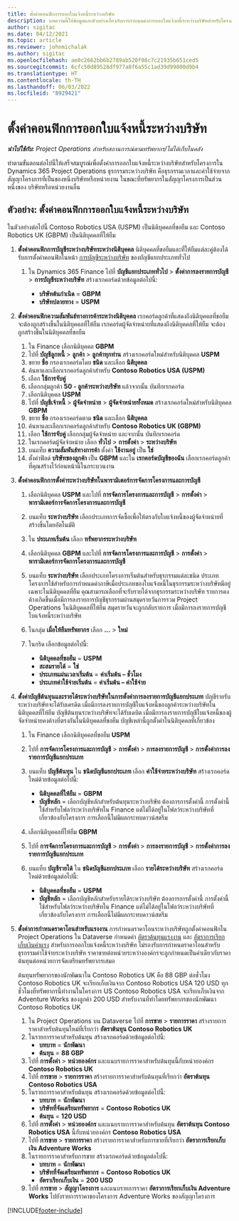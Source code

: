 ```yaml
---
title: ตั้งค่าคอนฟิกการออกใบแจ้งหนี้ระหว่างบริษัท
description: บทความนี้ให้ข้อมูลและตัวอย่างเกี่ยวกับการกำหนดค่าการออกใบแจ้งหนี้ระหว่างบริษัทสำหรับโครงการ
author: sigitac
ms.date: 04/12/2021
ms.topic: article
ms.reviewer: johnmichalak
ms.author: sigitac
ms.openlocfilehash: ae0c2662bb6b2789ab520f08c7c21935b651ced5
ms.sourcegitcommit: 6cfc50d89528df977a8f6a55c1ad39d99800d9b4
ms.translationtype: HT
ms.contentlocale: th-TH
ms.lasthandoff: 06/03/2022
ms.locfileid: "8929421"
---
```

# <a name="configure-intercompany-invoicing"></a>ตั้งค่าคอนฟิกการออกใบแจ้งหนี้ระหว่างบริษัท

_**นำไปใช้กับ:** Project Operations สำหรับสถานการณ์ตามทรัพยากร/ไม่ได้เก็บในคลัง_

ทำตามขั้นตอนต่อไปนี้ให้เสร็จสมบูรณ์เพื่อตั้งค่าการออกใบแจ้งหนี้ระหว่างบริษัทสำหรับโครงการใน Dynamics 365 Project Operations ธุรกรรมระหว่างบริษัท คือธุรกรรมเวลาและค่าใช้จ่ายจากสัญญาโครงการที่เป็นของหนึ่งบริษัทหรือหน่วยงาน ในขณะที่ทรัพยากรในสัญญาโครงการเป็นส่วนหนึ่งของ บริษัทหรือหน่วยงานอื่น

## <a name="example-configure-intercompany-invoicing"></a>ตัวอย่าง: ตั้งค่าคอนฟิกการออกใบแจ้งหนี้ระหว่างบริษัท

ในตัวอย่างต่อไปนี้ Contoso Robotics USA (USPM) เป็นนิติบุคคลที่ขอยืม และ Contoso Robotics UK (GBPM) เป็นนิติบุคคลที่ให้ยืม 

1. **ตั้งค่าคอนฟิกการบัญชีระหว่างบริษัทระหว่างนิติบุคคล** นิติบุคคลที่ขอยืมและที่ให้ยืมแต่ละคู่ต้องได้รับการตั้งค่าคอนฟิกในหน้า [การบัญชีระหว่างบริษัท](/dynamics365/finance/general-ledger/intercompany-accounting-setup) ของบัญชีแยกประเภททั่วไป
    
    1. ใน Dynamics 365 Finance ไปที่ **บัญชีแยกประเภททั่วไป** > **ตั้งค่าการลงรายการบัญชี** > **การบัญชีระหว่างบริษัท** สร้างเรกคอร์ดด้วยข้อมูลต่อไปนี้:

        - **บริษัทต้นกำเนิด** = **GBPM**
        - **บริษัทปลายทาง** = **USPM**

2. **ตั้งค่าคอนฟิกความสัมพันธ์ทางการค้าระหว่างนิติบุคคล** เรกคอร์ดลูกค้าที่แสดงถึงนิติบุคคลที่ขอยืม จะต้องถูกสร้างขึ้นในนิติบุคคลที่ให้ยืม เรกคอร์ดผู้จัดจำหน่ายที่แสดงถึงนิติบุคคลที่ให้ยืม จะต้องถูกสร้างขึ้นในนิติบุคคลที่ขอยืม

     1. ใน Finance เลือกนิติบุคคล **GBPM**
     2. ไปที่ **บัญชีลูกหนี้** > **ลูกค้า** > **ลูกค้าทุกท่าน** สร้างเรกคอร์ดใหม่สำหรับนิติบุคคล **USPM**
     3. ขยาย **ชื่อ** กรองเรกคอร์ดโดย **ชนิด** และเลือก **นิติบุคคล** 
     4. ค้นหาและเลือกเรกคอร์ดลูกค้าสำหรับ **Contoso Robotics USA (USPM)**
     5. เลือก **ใช้การจับคู่** 
     6. เลือกกลุ่มลูกค้า **50 - ลูกค้าระหว่างบริษัท** แล้วจากนั้น บันทึกเรกคอร์ด
     7. เลือกนิติบุคคล **USPM**
     8. ไปที่ **บัญชีเจ้าหนี้** > **ผู้จัดจำหน่าย** > **ผู้จัดจำหน่ายทั้งหมด** สร้างเรกคอร์ดใหม่สำหรับนิติบุคคล **GBPM**
     9. ขยาย **ชื่อ** กรองเรกคอร์ดตาม **ชนิด** และเลือก **นิติบุคคล** 
     10. ค้นหาและเลือกเรกคอร์ดลูกค้าสำหรับ **Contoso Robotics UK (GBPM)**
     11. เลือก **ใช้การจับคู่** เลือกกลุ่มผู้จัดจำหน่าย และจากนั้น บันทึกเรกคอร์ด
     12. ในเรกคอร์ดผู้จัดจำหน่าย เลือก **ทั่วไป** > **การตั้งค่า** > **ระหว่างบริษัท**
     13. บนแท็บ **ความสัมพันธ์ทางการค้า** ตั้งค่า **ใช้งานอยู่** เป็น **ใช่**
     14. ตั้งค่าฟิลด์ **บริษัทของลูกค้า** เป็น **GBPM** และใน **เรกคอร์ดบัญชีของฉัน** เลือกเรกคอร์ดลูกค้าที่คุณสร้างไว้ก่อนหน้านี้ในกระบวนงาน

3. **ตั้งค่าคอนฟิกการตั้งค่าระหว่างบริษัทในพารามิเตอร์การจัดการโครงการและการบัญชี** 

    1. เลือกนิติบุคคล **USPM** และไปที่ **การจัดการโครงการและการบัญชี** > **การตั้งค่า** > **พารามิเตอร์การจัดการโครงการและการบัญชี**
    2. บนแท็บ **ระหว่างบริษัท** เลือกประเภทการจัดซื้อเพื่อให้ตรงกับใบแจ้งหนี้ของผู้จัดจำหน่ายที่สร้างขึ้นโดยอัตโนมัติ
    3. ใน **ประเภทเริ่มต้น** เลือก **ทรัพยากรระหว่างบริษัท**
    4. เลือกนิติบุคคล **GBPM** และไปที่ **การจัดการโครงการและการบัญชี** > **การตั้งค่า** > **พารามิเตอร์การจัดการโครงการและการบัญชี**
    5. บนแท็บ **ระหว่างบริษัท** เลือกประเภทโครงการเริ่มต้นสำหรับธุรกรรมแต่ละชนิด ประเภทโครงการใช้สำหรับการกำหนดค่าภาษีเมื่อประเภทของใบแจ้งหนี้ในธุรกรรมระหว่างบริษัทมีอยู่เฉพาะในนิติบุคคลที่ยืม คุณสามารถเลือกที่จะรับรายได้จากธุรกรรมระหว่างบริษัท รายการคงค้างเกิดขึ้นเมื่อมีการลงรายการบัญชีธุรกรรมผ่านสมุดรายวันการรวม Project Operations ในนิติบุคคลที่ให้ยืม สมุดรายวันจะถูกกลับรายการ เมื่อมีการลงรายการบัญชีใบแจ้งหนี้ระหว่างบริษัท
    6. ในกลุ่ม **เมื่อให้ยืมทรัพยากร** เลือก **...** > **ใหม่** 
    7. ในกริด เลือกข้อมูลต่อไปนี้:

          - **นิติบุคคลที่ขอยืม** = **USPM**
          - **สะสมรายได้** = **ใช่**
          - **ประเภทแผ่นเวลาเริ่มต้น** = **ค่าเริ่มต้น – ชั่วโมง**
          - **ประเภทค่าใช้จ่ายเริ่มต้น** = **ค่าเริ่มต้น – ค่าใช้จ่าย**

4. **ตั้งค่าบัญชีต้นทุนและรายได้ระหว่างบริษัทในการตั้งค่าการลงรายการบัญชีแยกประเภท** บัญชีรายรับระหว่างบริษัทจะได้รับเครดิต เมื่อมีการลงรายการบัญชีใบแจ้งหนี้ของลูกค้าระหว่างบริษัทในนิติบุคคลที่ให้ยืม บัญชีต้นทุนระหว่างบริษัทจะได้รับเดบิต เมื่อมีการลงรายการบัญชีใบแจ้งหนี้ของผู้จัดจำหน่ายคงค้างที่ตรงกันในนิติบุคคลที่ขอยืม บัญชีเหล่านี้ถูกตั้งค่าในนิติบุคคลที่เกี่ยวข้อง 
      
     1. ใน Finance เลือกนิติบุคคลที่ขอยืม **USPM** 
     2. ไปที่ **การจัดการโครงการและการบัญชี** > **การตั้งค่า** > **การลงรายการบัญชี** > **การตั้งค่าการลงรายการบัญชีแยกประเภท** 
     3. บนแท็บ **บัญชีต้นทุน** ใน **ชนิดบัญชีแยกประเภท** เลือก **ค่าใช้จ่ายระหว่างบริษัท** สร้างเรกคอร์ดใหม่ด้วยข้อมูลต่อไปนี้:
      
        - **นิติบุคคลที่ให้ยืม** = **GBPM**
        - **บัญชีหลัก** = เลือกบัญชีหลักสำหรับต้นทุนระหว่างบริษัท ต้องการการตั้งค่านี้ การตั้งค่านี้ใช้สำหรับโฟลว์ระหว่างบริษัทใน Finance แต่ไม่ได้อยู่ในโฟลว์ระหว่างบริษัทที่เกี่ยวข้องกับโครงการ การเลือกนี้ไม่มีผลกระทบดาวน์สตรีม 
        
     4. เลือกนิติบุคคลที่ให้ยืม **GBPM** 
     5. ไปที่ **การจัดการโครงการและการบัญชี** > **การตั้งค่า** > **การลงรายการบัญชี** > **การตั้งค่าการลงรายการบัญชีแยกประเภท** 
     6. บนแท็บ **บัญชีรายได้** ใน **ชนิดบัญชีแยกประเภท** เลือก **รายได้ระหว่างบริษัท** สร้างเรกคอร์ดใหม่ด้วยข้อมูลต่อไปนี้:

        - **นิติบุคคลที่ขอยืม** = **USPM**
        - **บัญชีหลัก** = เลือกบัญชีหลักสำหรับรายได้ระหว่างบริษัท ต้องการการตั้งค่านี้ การตั้งค่านี้ใช้สำหรับโฟลว์ระหว่างบริษัทใน Finance แต่ไม่ได้อยู่ในโฟลว์ระหว่างบริษัทที่เกี่ยวข้องกับโครงการ การเลือกนี้ไม่มีผลกระทบดาวน์สตรีม 

5. **ตั้งค่าการกำหนดราคาโอนสำหรับแรงงาน** การกำหนดราคาโอนระหว่างบริษัทถูกตั้งค่าคอนฟิกใน Project Operations ใน Dataverse กำหนดค่า [อัตราต้นทุนแรงงาน](../pricing-costing/set-up-labor-cost-rate.md#transfer-pricing-and-costs-for-resources-outside-of-your-division-or-legal-entity) และ [อัตราการเรียกเก็บเงินค่าแรง](../pricing-costing/set-up-labor-bill-rate.md#transfer-pricing-or-set-up-bill-rates-for-resources-from-other-organizational-units-or-divisions) สำหรับการออกใบแจ้งหนี้ระหว่างบริษัท ไม่รองรับการกำหนดราคาโอนสำหรับธุรกรรมค่าใช้จ่ายระหว่างบริษัท ราคาขายต่อหน่วยระหว่างองค์กรจะถูกกำหนดเป็นค่าเดียวกับราคาต้นทุนต่อหน่วยการจัดเตรียมทรัพยากรเสมอ

      ต้นทุนทรัพยากรของนักพัฒนาใน Contoso Robotics UK คือ 88 GBP ต่อชั่วโมง Contoso Robotics UK จะเรียกเก็บเงินจาก Contoso Robotics USA 120 USD ทุกชั่วโมงที่ทรัพยากรนี้ทำงานในโครงการ US Contoso Robotics USA จะเรียกเก็บเงินจาก Adventure Works ของลูกค้า 200 USD สำหรับงานที่ทำโดยทรัพยากรของนักพัฒนา Contoso Robotics UK

      1. ใน Project Operations บน Dataverse ไปที่ **การขาย** > **รายการราคา** สร้างรายการราคาสำหรับต้นทุนใหม่ที่เรียกว่า **อัตราต้นทุน Contoso Robotics UK** 
      2. ในรายการราคาสำหรับต้นทุน สร้างเรกคอร์ดด้วยข้อมูลต่อไปนี้:
         - **บทบาท** = **นักพัฒนา**
         - **ต้นทุน** = **88 GBP**
      3. ไปที่ **การตั้งค่า** > **หน่วยองค์กร** และแนบรายการราคาสำหรับต้นทุนนี้กับหน่วยองค์กร **Contoso Robotics UK**
      4. ไปที่ **การขาย** > **รายการราคา** สร้างรายการราคาสำหรับต้นทุนที่เรียกว่า **อัตราต้นทุน Contoso Robotics USA** 
      5. ในรายการราคาสำหรับต้นทุน สร้างเรกคอร์ดด้วยข้อมูลต่อไปนี้:
          - **บทบาท** = **นักพัฒนา**
          - **บริษัทที่จัดเตรียมทรัพยากร** = **Contoso Robotics UK**
          - **ต้นทุน** = **120 USD**
      6. ไปที่ **การตั้งค่า** > **หน่วยองค์กร** และแนบรายการราคาสำหรับต้นทุน **อัตราต้นทุน Contoso Robotics USA** นี้กับหน่วยองค์กร **Contoso Robotics USA**
      7. ไปที่ **การขาย** > **รายการราคา** สร้างรายการราคาสำหรับการขายที่เรียกว่า **อัตราการเรียกเก็บเงิน Adventure Works** 
      8. ในรายการราคาสำหรับการขาย สร้างเรกคอร์ดด้วยข้อมูลต่อไปนี้:
          - **บทบาท** = **นักพัฒนา**
          - **บริษัทที่จัดเตรียมทรัพยากร** = **Contoso Robotics UK**
          - **อัตราเรียกเก็บเงิน** = **200 USD**
      9. ไปที่ **การขาย** > **สัญญาโครงการ** และแนบรายการราคา **อัตราการเรียกเก็บเงิน Adventure Works** ไปยังรายการราคาของโครงการ Adventure Works ของสัญญาโครงการ


[!INCLUDE[footer-include](../includes/footer-banner.md)]
